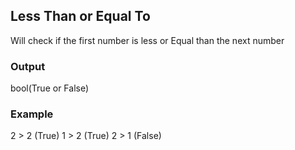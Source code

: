 ## Less Than or Equal To

Will check if the first number is less or Equal than the next number
<br>

### Output
bool(True or False)
<br>

### Example

2 > 2 (True) 
1 > 2 (True) 
2 > 1 (False)